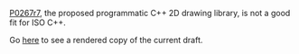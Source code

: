 [P0267r7](https://wg21.link/P0267r7), the proposed programmatic C++ 2D drawing library, is not a good fit for ISO C++.

Go [here](https://api.csswg.org/bikeshed/?force=1&url=https://raw.githubusercontent.com/brycelelbach/diet_graphics/master/diet_graphics.bs) to see a rendered copy of the current draft.

